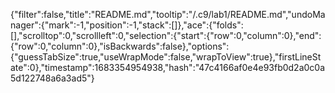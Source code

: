 {"filter":false,"title":"README.md","tooltip":"/.c9/lab1/README.md","undoManager":{"mark":-1,"position":-1,"stack":[]},"ace":{"folds":[],"scrolltop":0,"scrollleft":0,"selection":{"start":{"row":0,"column":0},"end":{"row":0,"column":0},"isBackwards":false},"options":{"guessTabSize":true,"useWrapMode":false,"wrapToView":true},"firstLineState":0},"timestamp":1683354954938,"hash":"47c4166af0e4e93fb0d2a0c0a5d122748a6a3ad5"}